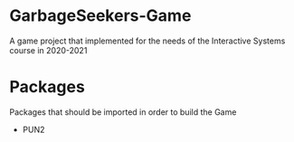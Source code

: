 # GarbageSeekers-Game

A game project that implemented for the needs of the Interactive Systems course in 2020-2021

# Packages

Packages that should be imported in order to build the Game

- PUN2
